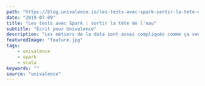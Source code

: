 ```yaml
---
path: "https://blog.univalence.io/les-tests-avec-spark-sortir-la-tete-de-leau/"
date: "2019-07-09"
title: "Les tests avec Spark : sortir la tête de l'eau"
subtitle: "Écrit pour Univalence"
description: "Les métiers de la data sont assez compliqués comme ça vous ne trouvez pas? Spark-Test est là pour vous faciliter la vie lors de vos tests avec Spark."
featuredImage: "feature.jpg"
tags:
    - univalence
    - spark
    - scala
keywords: ""
source: "univalence"
---
```

